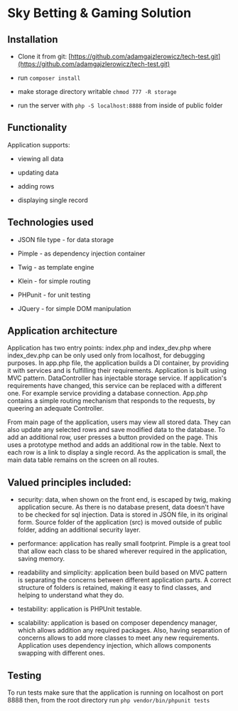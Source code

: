 # Sky Betting & Gaming Solution

## Installation

* Clone it from git: [https://github.com/adamgajzlerowicz/tech-test.git](https://github.com/adamgajzlerowicz/tech-test.git)

* run `composer install`

* make storage directory writable `chmod 777 -R storage`

* run the server with `php -S localhost:8888` from inside of public folder

## Functionality

Application supports: 

* viewing all data 

* updating data

* adding rows

* displaying single record

## Technologies used

* JSON file type - for data storage
 
* Pimple - as dependency injection container

* Twig - as template engine

* Klein - for simple routing

* PHPunit - for unit testing

* JQuery - for simple DOM manipulation

## Application architecture

Application has two entry points: index.php and index_dev.php where index_dev.php can be only used only from localhost, for debugging purposes. 
In app.php file, the application builds a DI container, by providing it with services and is fulfilling their requirements. 
Application is built using MVC pattern.
DataController has injectable storage service. If application's requirements have changed, this service can be replaced with a different one. For example service providing a database connection. 
App.php contains a simple routing mechanism that responds to the requests, by queering an adequate Controller.
 
From main page of the application, users may view all stored data. They can also update any selected rows and save modified data to the database. 
To add an additional row, user presses a button provided on the page. This uses a prototype method and adds an additional row in the table.
Next to each row is a link to display a single record. As the application is small, the main data table remains on the screen on all routes.

## Valued principles included: 

* security: data, when shown on the front end, is escaped by twig, making application secure. As there is no database present, data doesn't have to be checked for sql injection. Data is stored in JSON file, in its original form. Source folder of the application (src) is moved outside of public folder, adding an additional security layer. 

* performance: application has really small footprint. Pimple is a great tool that allow each class to be shared wherever required in the application, saving memory.

* readability and simplicity: application been build based on MVC pattern is separating the concerns between different application parts. A correct structure of folders is retained, making it easy to find classes, and helping to understand what they do.

* testability: application is PHPUnit testable.

* scalability: application is based on composer dependency manager, which allows addition any required packages. Also, having separation of concerns allows to add more classes to meet any new requirements. Application uses dependency injection, which allows components swapping with different ones.

## Testing

To run tests make sure that the application is running on localhost on port 8888 then, from the root directory run `php vendor/bin/phpunit tests`